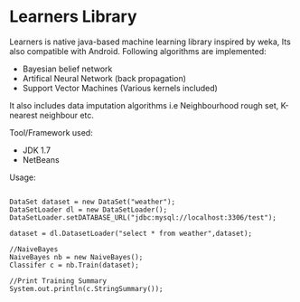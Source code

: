 Learners Library
================

Learners is native java-based machine learning library inspired by weka, Its also compatible with Android. Following algorithms are implemented:
- Bayesian belief network
- Artifical Neural Network (back propagation)
- Support Vector Machines (Various kernels included)

It also includes data imputation algorithms i.e Neighbourhood rough set, K-nearest neighbour etc.


Tool/Framework used:
  - JDK 1.7
  - NetBeans


Usage:

```

DataSet dataset = new DataSet("weather");
DataSetLoader dl = new DataSetLoader();
DataSetLoader.setDATABASE_URL("jdbc:mysql://localhost:3306/test");
        
dataset = dl.DatasetLoader("select * from weather",dataset);
             
//NaiveBayes 
NaiveBayes nb = new NaiveBayes();
Classifer c = nb.Train(dataset);

//Print Training Summary
System.out.println(c.StringSummary());

```
